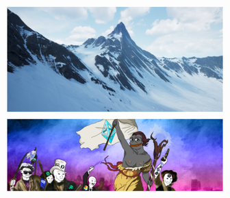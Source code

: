 ![Natura](https://github.com/lepidotteri/lepidotteri/blob/master/mountain.jpg?raw=true)

![Libertà](https://github.com/lepidotteri/lepidotteri/blob/master/version2.png?raw=true)

<!--
**lepidotteri/lepidotteri** is a ✨ _special_ ✨ repository because its `README.md` (this file) appears on your GitHub profile.

Here are some ideas to get you started:

- 🔭 I’m currently working on ...
- 🌱 I’m currently learning ...
- 👯 I’m looking to collaborate on ...
- 🤔 I’m looking for help with ...
- 💬 Ask me about ...
- 📫 How to reach me: ...
- 😄 Pronouns: ...
- ⚡ Fun fact: ...
-->
